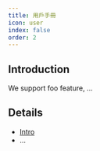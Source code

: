 ```yaml
---
title: 用戶手冊
icon: user
index: false
order: 2
---
```


## Introduction

We support foo feature, ...

## Details

- [Intro](intro.md)
- ...
